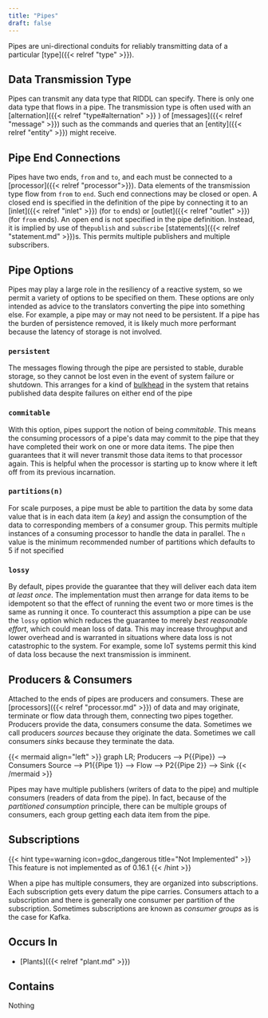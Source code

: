 ```yaml
---
title: "Pipes"
draft: false
---
```


Pipes are uni-directional conduits for reliably transmitting data of a
particular [type]({{< relref "type" >}}).

## Data Transmission Type
Pipes can transmit any data type that RIDDL can specify. There is only one
data type that flows in a pipe.  The transmission type is often used with
an [alternation]({{< relref "type#alternation" >}} ) of
[messages]({{< relref "message" >}}) such as the
commands and queries that an [entity]({{< relref "entity" >}}) might receive.

## Pipe End Connections
Pipes have two ends, `from` and `to`, and each must be connected to a 
[processor]({{< relref "processor">}}). Data elements of the transmission 
type flow from `from` to `end`. Such end connections may be closed or 
open. A closed end is specified in the definition of the pipe by 
connecting it to an [inlet]({{< relref "inlet" >}}) (for `to` ends) or 
[outlet]({{< relref "outlet" >}}) (for `from` ends).
An open end is not specified in the pipe definition. Instead, it is 
implied by use of the`publish` and `subscribe`
[statements]({{< relref "statement.md" >}})s. This permits multiple
publishers and multiple subscribers. 


## Pipe Options
Pipes may play a large role in the resiliency of a reactive system, so we 
permit a variety of options to be specified on them. These options are 
only intended as advice to the translators converting the pipe into something 
else. For example, a pipe may or may not need to be persistent. If a pipe has
the burden of persistence removed, it is likely much more performant because 
the latency of storage is not involved.

### `persistent`
The messages flowing through the pipe are persisted to stable, durable storage,
so they cannot be lost even in the event of system failure or shutdown. This
arranges for a kind of 
[bulkhead](https://learn.microsoft.com/en-us/azure/architecture/patterns/bulkhead) 
in the system that retains
published data despite failures on either end of the pipe

### `commitable`
With this option, pipes support the notion of being _commitable_. This means
the consuming processors of a pipe's data may commit to the pipe that they
have completed their work on one or more data items. The pipe then guarantees
that it will never transmit those data items to that processor again. This is
helpful when the processor is starting up to know where it left off from its
previous incarnation.

### `partitions(n)`
For scale purposes, a pipe must be able to partition the data by some data
value that is in each data item (a _key_) and assign the consumption of the
data to corresponding members of a consumer group. This permits multiple
instances of a consuming processor to handle the data in parallel. The `n`
value is the minimum recommended number of partitions which defaults to 5
if not specified

### `lossy`

By default, pipes provide the guarantee that they will deliver each data item
_at least once_. The implementation must then arrange for data items to be 
idempotent so that the effect of running the event two or more times is the
same as running it once. To counteract this assumption a pipe can be use the
`lossy` option which reduces the guarantee to merely _best reasonable effort_,
which could mean loss of data. This may increase throughput and lower overhead
and is warranted in situations where data loss is not catastrophic to the
system. For example, some IoT systems permit this kind of data loss because 
the next transmission is imminent.

## Producers & Consumers

Attached to the ends of pipes are producers and consumers. These are
[processors]({{< relref "processor.md" >}}) of data and may originate, 
terminate or flow data through them,
connecting two pipes together. Producers provide the data, consumers consume
the data. Sometimes we call producers *sources* because they originate the data.
Sometimes we call consumers *sinks* because they terminate the data.

{{< mermaid align="left" >}}
graph LR;
Producers --> P{{Pipe}} --> Consumers
Source --> P1{{Pipe 1}} --> Flow --> P2{{Pipe 2}} --> Sink
{{< /mermaid >}}

Pipes may have multiple publishers (writers of data to the pipe) and multiple
consumers (readers of data from the pipe). In fact, because of the
_partitioned consumption_ principle, there can be multiple groups of consumers,
each group getting each data item from the pipe.

## Subscriptions

{{< hint type=warning icon=gdoc_dangerous title="Not Implemented" >}}
This feature is not implemented as of 0.16.1
{{< /hint >}}

When a pipe has multiple consumers, they are organized into subscriptions. 
Each subscription gets every datum the pipe carries. Consumers attach to a
subscription and there is generally one consumer per partition of the 
subscription. Sometimes subscriptions are known as *consumer groups* as is the
case for Kafka.

## Occurs In

* [Plants]({{< relref "plant.md" >}})


## Contains
Nothing
